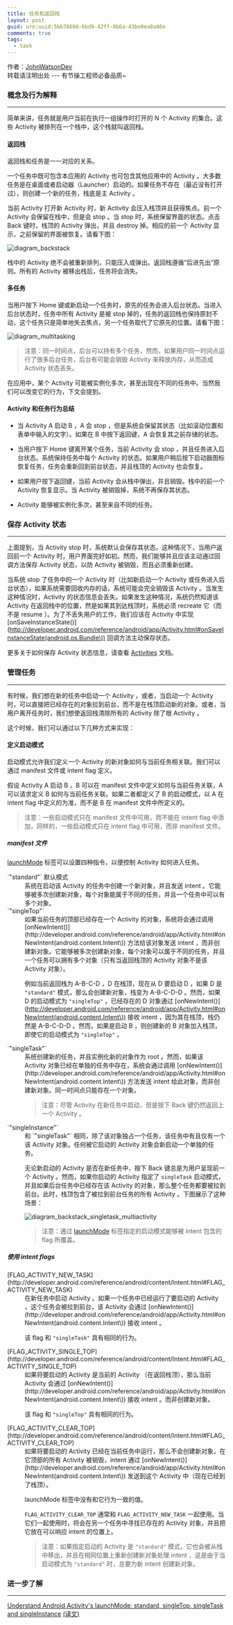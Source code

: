 ```yaml
---
title: 任务和返回栈
layout: post
guid: urn:uuid:5bb78698-6bd9-42ff-8b6a-43be0ea8a86e
comments: true
tags:
  - task
---
```


作者：[JohnWatsonDev](http://www.johnwatsondev.com)  
转载请注明出处 --- 有节操工程师必备品质~

### 概念及行为解释

---

简单来讲，任务就是用户当前在执行一组操作时打开的 N 个 Activity 的集合。这些 Activity 被排列在一个栈中，这个栈就叫返回栈。

#### 返回栈

返回栈和任务是一一对应的关系。

一个任务中既可包含本应用的 Activity 也可包含其他应用中的 Activity 。大多数任务是在桌面或者启动器（Launcher）启动的。如果任务不存在（最近没有打开过），则创建一个新的任务，栈底是主 Activity 。

当前 Activity 打开新 Activity 时，新 Activity 会压入栈顶并且获得焦点。前一个 Activity 会保留在栈中，但是会 stop 。当 stop 时，系统保留界面的状态。点击 Back 键时，栈顶的 Activity 弹出，并且 destroy 掉。相应的前一个 Activity 显示，之前保留的界面被恢复。请看下图：

![diagram_backstack](/media/files/2016/01/16/diagram_backstack.png)

栈中的 Activity 绝不会被重新排列，只能压入或弹出。返回栈遵循“后进先出”原则。所有的 Activity 被移出栈后，任务将会消失。

#### 多任务

当用户按下 Home 键或新启动一个任务时，原先的任务会进入后台状态。当进入后台状态时，任务中所有 Activity 是被 stop 掉的，任务的返回栈也保持原封不动，这个任务只是简单地失去焦点，另一个任务取代了它原先的位置。请看下图：

![diagram_multitasking](/media/files/2016/01/16/diagram_multitasking.png)

> 注意：同一时间点，后台可以持有多个任务，然而，如果用户同一时间点运行了很多后台任务，后台有可能会销毁 Activity 来释放内存，从而造成 Activity 状态丢失。

在应用中，某个 Activity 可能被实例化多次，甚至出现在不同的任务中。当然我们可以改变它的行为，下文会提到。

#### Activity 和任务行为总结

- 当 Activity A 启动 B ，A 会 stop ，但是系统会保留其状态（比如滚动位置和表单中输入的文字）。如果在 B 中按下返回键，A 会恢复其之前存储的状态。

- 当用户按下 Home 键离开某个任务，当前 Activity 会 stop ，并且任务进入后台状态。系统保持任务中每个 Activity 的状态。如果用户稍后按下启动器图标恢复任务，任务会重新回到前台状态，并且栈顶的 Activity 也会恢复。

- 如果用户按下返回键，当前 Activity 会从栈中弹出，并且销毁。栈中的前一个 Activity 恢复显示。当 Activity 被销毁掉，系统不再保存其状态。

- Activity 能够被实例化多次，甚至来自不同的任务。

### 保存 Activity 状态

---

上面提到，当 Activity stop 时，系统默认会保存其状态。这种情况下，当用户返回前一个 Activity 时，用户界面完好如初。然而，我们能够并且应该主动通过回调方法保存 Activity 状态，以防 Activity 被销毁，而且必须重新创建。

当系统 stop 了任务中的一个 Activity 时（比如新启动一个 Activity 或任务进入后台状态），如果系统需要回收内存的话，系统可能会完全销毁该 Activity 。当发生这种情况时，Activity 的状态信息会丢失。如果发生这种情况，系统仍然知道该 Activity 在返回栈中的位置，然是如果其到达栈顶时，系统必须 recreate 它（而不是 resume ）。为了不丢失用户的工作，我们应该在 Activity 中实现 [onSaveInstanceState()](http://developer.android.com/reference/android/app/Activity.html#onSaveInstanceState(android.os.Bundle\)) 回调方法主动保存状态。

更多关于如何保存 Activity 状态信息，请查看 [Activities](http://developer.android.com/guide/components/activities.html#SavingActivityState) 文档。

### 管理任务

---

有时候，我们想在新的任务中启动一个 Activity ，或者，当启动一个 Activity 时，可以直接把已经存在的对象拉到前台，而不是在栈顶启动新的对象。或者，当用户离开任务时，我们想使返回栈清除所有的 Activity 除了根 Activity 。

这个时候，我们可以通过以下几种方式来实现：

#### 定义启动模式

启动模式允许我们定义一个 Activity 的新对象如何与当前任务相关联。我们可以通过 manifest 文件或 intent flag 定义。

假设 Activity A 启动 B ，B 可以在 manifest 文件中定义如何与当前任务关联，A 可以请求定义 B 如何与当前任务关联。如果二者都定义了 B 的启动模式，以 A 在 intent flag 中定义的为准，而不是 B 在 manifest 文件中所定义的。

> 注意：一些启动模式只在 manifest 文件中可用，而不能在 intent flag 中添加，同样的，一些启动模式只在 intent flag 中可用，而非 manifest 文件。

##### manifest 文件

[launchMode](http://developer.android.com/guide/topics/manifest/activity-element.html#lmode) 标签可以设置四种指令，以便控制 Activity 如何进入任务。

<dt>`"standard"` 默认模式</dt>

<dd>
系统在启动该 Activity 的任务中创建一个新对象，并且发送 intent 。它能够被多次创建新对象，每个对象能属于不同的任务，并且一个任务中可以有多个对象。
</dd>

<dt>`"singleTop"`</dt>

<dd>
如果当前任务的顶部已经存在一个 Activity 的对象，系统将会通过调用 [onNewIntent()](http://developer.android.com/reference/android/app/Activity.html#onNewIntent(android.content.Intent\)) 方法给该对象发送 intent ，而非创建新对象。它能够被多次创建新对象，每个对象可以属于不同的任务，并且一个任务可以拥有多个对象（只有当返回栈顶的 Activity 对象不是该 Activity 对象）。

例如当前返回栈为 A-B-C-D ，D 在栈顶，现在从 D 要启动 D ，如果 D 是 `"standard"` 模式，那么会创建新对象，栈变为 A-B-C-D-D 。然而，如果 D 的启动模式为 `"singleTop"` ，已经存在的 D 对象通过 [onNewIntent()](http://developer.android.com/reference/android/app/Activity.html#onNewIntent(android.content.Intent\)) 接收 intent ，因为其在栈顶，栈仍然是 A-B-C-D-D 。然而，如果是启动 B ，则创建新的 B 对象加入栈顶，即使它的启动模式为 `"singleTop"` 。
</dd>

<dt>`"singleTask"`</dt>

<dd>
系统创建新的任务，并且实例化新的对象作为 root 。然而，如果该 Activity 对象已经在单独的任务中存在，系统会通过调用 [onNewIntent()](http://developer.android.com/reference/android/app/Activity.html#onNewIntent(android.content.Intent\)) 方法发送 intent 给此对象，而非创建新对象。同一时间点只能存在一个对象。

> 注意：尽管 Activity 在新任务中启动，但是按下 Back 键仍然返回上一个 Activity 。
</dd>

<dt>`"singleInstance"`</dt>

<dd>
和 `"singleTask"` 相同，除了该对象独占一个任务，该任务中有且仅有一个该 Activity 对象。任何被它启动的 Activity 对象会新启动一个单独的任务。

无论新启动的 Activity 是否在新任务中，按下 Back 键总是为用户呈现前一个 Activity 。然而，如果你启动的 Activity 指定了 `singleTask` 启动模式，并且如果后台任务中已经存在该 Activity 的对象，那么整个任务都要被拉到前台。此时，栈顶包含了被拉到前台任务的所有 Activity 。下图展示了这种场景：

![diagram_backstack_singletask_multiactivity](/media/files/2016/01/16/diagram_backstack_singletask_multiactivity.png)

> 注意：通过 [launchMode](http://developer.android.com/guide/topics/manifest/activity-element.html#lmode) 标签指定的启动模式能够被 intent 包含的 flag 所覆盖。
</dd>

##### 使用 intent flags

<dt>[FLAG_ACTIVITY_NEW_TASK](http://developer.android.com/reference/android/content/Intent.html#FLAG_ACTIVITY_NEW_TASK)</dt>

<dd>
在新任务中启动 Activity 。如果一个任务中已经运行了要启动的 Activity ，这个任务会被拉到前台，该 Activity 会通过 [onNewIntent()](http://developer.android.com/reference/android/app/Activity.html#onNewIntent(android.content.Intent\)) 接收 intent 。

该 flag 和 `"singleTask"` 具有相同的行为。
</dd>

<dt>[FLAG_ACTIVITY_SINGLE_TOP](http://developer.android.com/reference/android/content/Intent.html#FLAG_ACTIVITY_SINGLE_TOP)</dt>

<dd>
如果将要启动的 Activity 是当前的 Activity （在返回栈顶），那么当前 Activity 会通过 [onNewIntent()](http://developer.android.com/reference/android/app/Activity.html#onNewIntent(android.content.Intent\)) 接收 intent 。而非创建新对象。

该 flag 和 `"singleTop"` 具有相同的行为。
</dd>

<dt>[FLAG_ACTIVITY_CLEAR_TOP](http://developer.android.com/reference/android/content/Intent.html#FLAG_ACTIVITY_CLEAR_TOP)</dt>

<dd>
如果将要启动的 Activity 已经在当前任务中运行，那么不会创建新对象，在它顶部的所有 Activity 被销毁，intent 通过 [onNewIntent()](http://developer.android.com/reference/android/app/Activity.html#onNewIntent(android.content.Intent\)) 发送到这个 Activity 中（现在已经到了栈顶）。

launchMode 标签中没有和它行为一致的值。

`FLAG_ACTIVITY_CLEAR_TOP` 通常和 `FLAG_ACTIVITY_NEW_TASK` 一起使用。当它们一起使用时，将会在另一个任务中寻找已存在的 Activity 对象，并且把它放在可以响应 intent 的位置上。

> 注意：如果指定启动的 Activity 是 `"standard"` 模式，它也会被从栈中移出，并且在相同位置上重新创建新对象处理 intent ，这是由于当启动模式为 `"standard"` 时，总要为新 intent 创建新对象。
</dd>


### 进一步了解

---

[Understand Android Activity's launchMode: standard, singleTop, singleTask and singleInstance](http://inthecheesefactory.com/blog/understand-android-activity-launchmode/en) [(译文)](http://droidyue.com/blog/2015/08/16/dive-into-android-activity-launchmode/)

